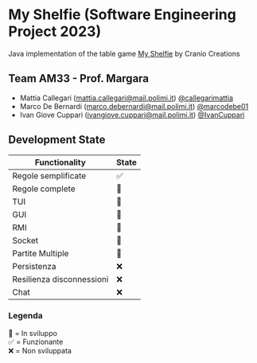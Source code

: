 # My Shelfie (Software Engineering Project 2023)
Java implementation of the table game [My Shelfie](https://craniointernational.com/products/my-shelfie/) by Cranio Creations

## Team AM33 - Prof. Margara
* Mattia Callegari (mattia.callegari@mail.polimi.it) [@callegarimattia](https://github.com/callegarimattia)
* Marco De Bernardi (marco.debernardi@mail.polimi.it) [@marcodebe01](https://github.com/marcodebe01)
* Ivan Giove Cuppari (ivangiove.cuppari@mail.polimi.it) [@IvanCuppari](https:://github.com/IvanCuppari)

## Development State
| Functionality | State |
|---|--|
|Regole semplificate |:white_check_mark:|
|Regole complete |:construction:|
|TUI|:construction:|
|GUI|:construction:|
|RMI|:construction:|
|Socket|:construction:|
|Partite Multiple|:construction:|
|Persistenza|:x:|
|Resilienza disconnessioni|:x:|
|Chat|:x:|

### Legenda
:construction: = In sviluppo\
:white_check_mark: = Funzionante\
:x: = Non sviluppata
